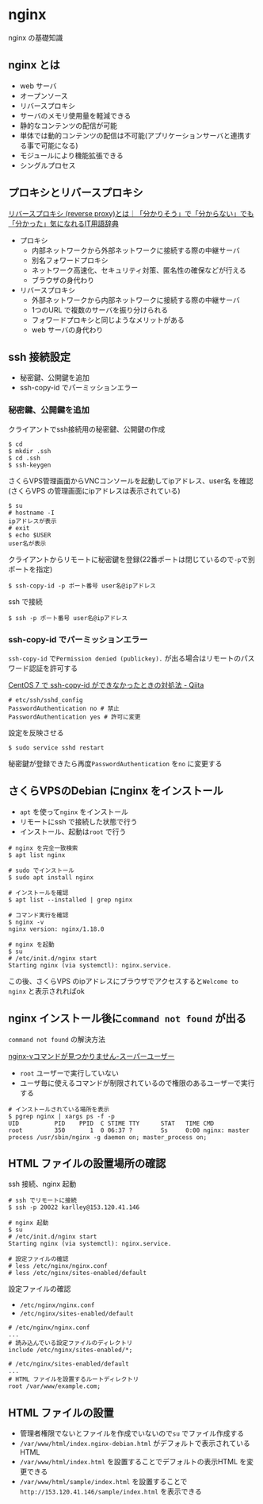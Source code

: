 # nginx

nginx の基礎知識

## nginx とは

* web サーバ
* オープンソース
* リバースプロキシ
* サーバのメモリ使用量を軽減できる
* 静的なコンテンツの配信が可能
* 単体では動的コンテンツの配信は不可能(アプリケーションサーバと連携する事で可能になる)
* モジュールにより機能拡張できる
* シングルプロセス

## プロキシとリバースプロキシ

[リバースプロキシ \(reverse proxy\)とは｜「分かりそう」で「分からない」でも「分かった」気になれるIT用語辞典](https://wa3.i-3-i.info/word1755.html)

* プロキシ
  * 内部ネットワークから外部ネットワークに接続する際の中継サーバ
  * 別名フォワードプロキシ
  * ネットワーク高速化、セキュリティ対策、匿名性の確保などが行える
  * ブラウザの身代わり
* リバースプロキシ
  * 外部ネットワークから内部ネットワークに接続する際の中継サーバ
  * 1つのURL で複数のサーバを振り分けられる
  * フォワードプロキシと同じようなメリットがある
  * web サーバの身代わり

## ssh 接続設定

* 秘密鍵、公開鍵を追加
* ssh-copy-id でパーミッションエラー

### 秘密鍵、公開鍵を追加

クライアントでssh接続用の秘密鍵、公開鍵の作成

```
$ cd
$ mkdir .ssh
$ cd .ssh
$ ssh-keygen
```

さくらVPS管理画面からVNCコンソールを起動してipアドレス、user名 を確認(さくらVPS の管理画面にipアドレスは表示されている)

```
$ su
# hostname -I
ipアドレスが表示
# exit
$ echo $USER
user名が表示
```

クライアントからリモートに秘密鍵を登録(22番ポートは閉じているので`-p`で別ポートを指定)

```
$ ssh-copy-id -p ポート番号 user名@ipアドレス 
```

ssh で接続

```
$ ssh -p ポート番号 user名@ipアドレス
```

### ssh-copy-id でパーミッションエラー

`ssh-copy-id` で`Permission denied (publickey).` が出る場合はリモートのパスワード認証を許可する

[CentOS 7 で ssh\-copy\-id ができなかったときの対処法 \- Qiita](https://qiita.com/POPOPON/items/d154df95be78382f42ce)

```
# etc/ssh/sshd_config
PasswordAuthentication no # 禁止
PasswordAuthentication yes # 許可に変更
```

設定を反映させる

```
$ sudo service sshd restart
```

秘密鍵が登録できたら再度`PasswordAuthentication` を`no` に変更する

## さくらVPSのDebian にnginx をインストール

* `apt` を使って`nginx` をインストール
* リモートにssh で接続した状態で行う
* インストール、起動は`root` で行う

```
# nginx を完全一致検索
$ apt list nginx

# sudo でインストール
$ sudo apt install nginx

# インストールを確認
$ apt list --installed | grep nginx

# コマンド実行を確認
$ nginx -v
nginx version: nginx/1.18.0

# nginx を起動
$ su
# /etc/init.d/nginx start
Starting nginx (via systemctl): nginx.service.
```

この後、さくらVPS のipアドレスにブラウザでアクセスすると`Welcome to nginx` と表示されればok

## nginx インストール後に`command not found` が出る

`command not found` の解決方法

[nginx\-vコマンドが見つかりません\-スーパーユーザー](https://superuser.com/questions/662306/nginx-v-command-not-found)

* `root` ユーザーで実行していない
* ユーザ毎に使えるコマンドが制限されているので権限のあるユーザーで実行する

```
# インストールされている場所を表示
$ pgrep nginx | xargs ps -f -p
UID          PID    PPID  C STIME TTY      STAT   TIME CMD
root         350       1  0 06:37 ?        Ss     0:00 nginx: master process /usr/sbin/nginx -g daemon on; master_process on;
```

## HTML ファイルの設置場所の確認

ssh 接続、nginx 起動
```
# ssh でリモートに接続
$ ssh -p 20022 karlley@153.120.41.146

# nginx 起動
$ su
# /etc/init.d/nginx start
Starting nginx (via systemctl): nginx.service.

# 設定ファイルの確認
# less /etc/nginx/nginx.conf
# less /etc/nginx/sites-enabled/default
```

設定ファイルの確認

* `/etc/nginx/nginx.conf`
* `/etc/nginx/sites-enabled/default`

```
# /etc/nginx/nginx.conf
...
# 読み込んでいる設定ファイルのディレクトリ
include /etc/nginx/sites-enabled/*;
```

```
# /etc/nginx/sites-enabled/default
...
# HTML ファイルを設置するルートディレクトリ
root /var/www/example.com;
```

## HTML ファイルの設置

* 管理者権限でないとファイルを作成でいないので`su` でファイル作成する
* `/var/www/html/index.nginx-debian.html` がデフォルトで表示されているHTML
* `/var/www/html/index.html` を設置することでデフォルトの表示HTML を変更できる
* `/var/www/html/sample/index.html` を設置することで`http://153.120.41.146/sample/index.html` を表示できる

